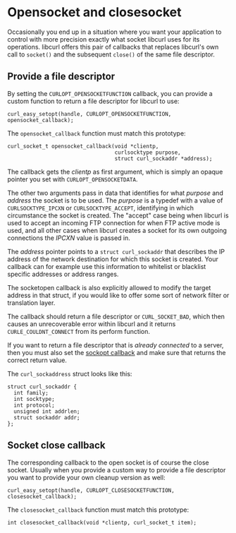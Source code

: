 # Opensocket and closesocket

Occasionally you end up in a situation where you want your application to
control with more precision exactly what socket libcurl uses for its
operations. libcurl offers this pair of callbacks that replaces libcurl's own
call to `socket()` and the subsequent `close()` of the same file descriptor.

## Provide a file descriptor

By setting the `CURLOPT_OPENSOCKETFUNCTION` callback, you can provide a custom
function to return a file descriptor for libcurl to use:

    curl_easy_setopt(handle, CURLOPT_OPENSOCKETFUNCTION, opensocket_callback);

The `opensocket_callback` function must match this prototype:

    curl_socket_t opensocket_callback(void *clientp,
                                      curlsocktype purpose,
                                      struct curl_sockaddr *address);

The callback gets the *clientp* as first argument, which is simply an opaque
pointer you set with `CURLOPT_OPENSOCKETDATA`.

The other two arguments pass in data that identifies for what *purpose* and
*address* the socket is to be used. The *purpose* is a typedef with a value of
`CURLSOCKTYPE_IPCXN` or `CURLSOCKTYPE_ACCEPT`, identifying in which
circumstance the socket is created. The "accept" case being when libcurl is
used to accept an incoming FTP connection for when FTP active mode is used,
and all other cases when libcurl creates a socket for its own outgoing
connections the *IPCXN* value is passed in.

The *address* pointer points to a `struct curl_sockaddr` that describes the IP
address of the network destination for which this socket is created. Your
callback can for example use this information to whitelist or blacklist
specific addresses or address ranges.

The socketopen callback is also explicitly allowed to modify the target
address in that struct, if you would like to offer some sort of network filter
or translation layer.

The callback should return a file descriptor or `CURL_SOCKET_BAD`, which then
causes an unrecoverable error within libcurl and it returns
`CURLE_COULDNT_CONNECT` from its perform function.

If you want to return a file descriptor that is *already connected* to a
server, then you must also set the [sockopt callback](sockopt.md) and
make sure that returns the correct return value.

The `curl_sockaddress` struct looks like this:

    struct curl_sockaddr {
      int family;
      int socktype;
      int protocol;
      unsigned int addrlen;
      struct sockaddr addr;
    };

## Socket close callback

The corresponding callback to the open socket is of course the close
socket. Usually when you provide a custom way to provide a file descriptor you
want to provide your own cleanup version as well:

    curl_easy_setopt(handle, CURLOPT_CLOSESOCKETFUNCTION, closesocket_callback);

The `closesocket_callback` function must match this prototype:

    int closesocket_callback(void *clientp, curl_socket_t item);
